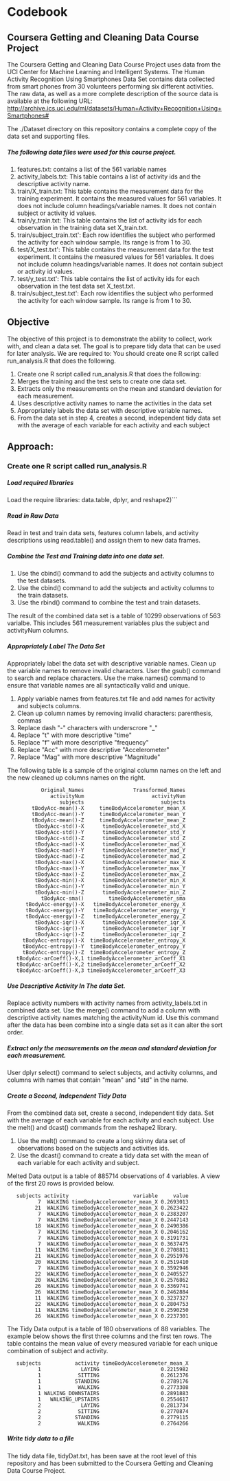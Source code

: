 # Codebook
## Coursera Getting and Cleaning Data Course Project
The Coursera Getting and Cleaning Data Course Project uses data from the UCI Center for Machine Learning and Intelligent Systems.  The Human Activity Recognition Using Smartphones Data Set contains data collected from smart phones from 30 volunteers performing six different activities.
The raw data, as well as a more complete description of the source data is available at the following URL:
http://archive.ics.uci.edu/ml/datasets/Human+Activity+Recognition+Using+Smartphones#

The ./Dataset directory on this repository contains a complete copy of the data set and supporting files.

##### The following data files were used for this course project.
1.	features.txt: contains a list of the 561 variable names
2.	activity_labels.txt: This table contains a list of activity ids and the descriptive activity name.
3.	train/X_train.txt: This table contains the measurement data for the training experiment.  It contains the measured values for 561 variables.  It does not include column headings/variable names.  It does not contain subject or activity id values.
4.	train/y_train.txt: This table contains the list of activity ids for each observation in the training data set X_train.txt.
5.	train/subject_train.txt': Each row identifies the subject who performed the activity for each window sample. Its range is from 1 to 30. 
6.	test/X_test.txt': This table contains the measurement data for the test experiment.  It contains the measured values for 561 variables.  It does not include column headings/variable names.  It does not contain subject or activity id values.
7.	test/y_test.txt': This table contains the list of activity ids for each observation in the test data set X_test.txt.
8.	train/subject_test.txt': Each row identifies the subject who performed the activity for each window sample. Its range is from 1 to 30. 

## Objective
The objective of this project is to demonstrate the ability to collect, work with, and clean a data set. The goal is to prepare tidy data that can be used for later analysis. We are required to: 
 You should create one R script called run_analysis.R that does the following. 

1.	Create one R script called run_analysis.R that does the following:
2.	Merges the training and the test sets to create one data set.
3.	Extracts only the measurements on the mean and standard deviation for each measurement. 
4.	Uses descriptive activity names to name the activities in the data set
5.	Appropriately labels the data set with descriptive variable names. 
6.	From the data set in step 4, creates a second, independent tidy data set with the average of each variable for each activity and each subject

	
## Approach:
### Create one R script called run_analysis.R

##### Load required libraries
Load the require libraries: data.table, dplyr, and reshape2)```

##### Read in Raw Data
Read in test and train data sets, features column labels, and activity descriptions using read.table() and assign them to new data frames.


##### Combine the Test and Training data into one data set.
 1. Use the cbind() command to add the subjects and activity columns to the test datasets.
 2. Use the cbind() command to add the subjects and activity columns to the train datasets.
 3. Use the rbind() command to combine the test and train datasets.

The result of the combined data set is a table of 10299 observations of 563 varialbe.  This includes 561 measurement variables plus the subject and activityNum columns.


##### Appropriately Label The Data Set
Appropriately label the data set with descriptive variable names. Clean up the variable names to remove invalid characters.  User the gsub() command to search and replace characters.  Use the make.names() command to ensure that variable names are all syntactically valid and unique.
 1. Apply variable names from features.txt file and add names for activity and subjects columns. 
 2. Clean up column names by removing invalid characters: parenthesis, commas
 3. Replace dash "-" characters with underscrore "_"
 4. Replace "t" with more descriptive "time"
 5. Replace "f" with more descriptive "frequency"
 6. Replace "Acc" with more descriptive "Accelerometer"
 7. Replace "Mag" with more descriptive "Magnitude"

The following table is a sample of the original column names on the left and the new cleaned up columns names on the right.
```
           Original_Names                Transformed_Names
              activityNum                      activityNum
                 subjects                         subjects
        tBodyAcc-mean()-X     timeBodyAccelerometer_mean_X
        tBodyAcc-mean()-Y     timeBodyAccelerometer_mean_Y
        tBodyAcc-mean()-Z     timeBodyAccelerometer_mean_Z
         tBodyAcc-std()-X      timeBodyAccelerometer_std_X
         tBodyAcc-std()-Y      timeBodyAccelerometer_std_Y
         tBodyAcc-std()-Z      timeBodyAccelerometer_std_Z
         tBodyAcc-mad()-X      timeBodyAccelerometer_mad_X
         tBodyAcc-mad()-Y      timeBodyAccelerometer_mad_Y
         tBodyAcc-mad()-Z      timeBodyAccelerometer_mad_Z
         tBodyAcc-max()-X      timeBodyAccelerometer_max_X
         tBodyAcc-max()-Y      timeBodyAccelerometer_max_Y
         tBodyAcc-max()-Z      timeBodyAccelerometer_max_Z
         tBodyAcc-min()-X      timeBodyAccelerometer_min_X
         tBodyAcc-min()-Y      timeBodyAccelerometer_min_Y
         tBodyAcc-min()-Z      timeBodyAccelerometer_min_Z
           tBodyAcc-sma()        timeBodyAccelerometer_sma
      tBodyAcc-energy()-X   timeBodyAccelerometer_energy_X
      tBodyAcc-energy()-Y   timeBodyAccelerometer_energy_Y
      tBodyAcc-energy()-Z   timeBodyAccelerometer_energy_Z
         tBodyAcc-iqr()-X      timeBodyAccelerometer_iqr_X
         tBodyAcc-iqr()-Y      timeBodyAccelerometer_iqr_Y
         tBodyAcc-iqr()-Z      timeBodyAccelerometer_iqr_Z
     tBodyAcc-entropy()-X  timeBodyAccelerometer_entropy_X
     tBodyAcc-entropy()-Y  timeBodyAccelerometer_entropy_Y
     tBodyAcc-entropy()-Z  timeBodyAccelerometer_entropy_Z
   tBodyAcc-arCoeff()-X,1 timeBodyAccelerometer_arCoeff_X1
   tBodyAcc-arCoeff()-X,2 timeBodyAccelerometer_arCoeff_X2
   tBodyAcc-arCoeff()-X,3 timeBodyAccelerometer_arCoeff_X3
```

##### Use Descriptive Activity In The data Set.
Replace activity numbers with activity names from activity_labels.txt in combined data set.  Use the merge() command to add a column with descriptive activity names matching the activityNum id.  Use this command after the data has been combine into a single data set as it can alter the sort order.

##### Extract only the measurements on the mean and standard deviation for each measurement.
User dplyr select() command to select subjects, and activity columns, and columns with names that contain "mean" and "std" in the name.

##### Create a Second, Independent Tidy Data
From the combined data set, create a second, independent tidy data. Set with the average of each variable for each activity and each subject.  Use the melt() and dcast() commands from the reshape2 library.
 1. Use the melt() command to create a long skinny data set of observations based on the subjects and activities ids.
 2. Use the dcast() command to create a tidy data set with the mean of each variable for each activity and subject.

Melted Data output is a table of 885714 observations of 4 variables.  A view of the first 20 rows is provided below.
```
   subjects activity                     variable     value
          7  WALKING timeBodyAccelerometer_mean_X 0.2693013
         21  WALKING timeBodyAccelerometer_mean_X 0.2623422
          7  WALKING timeBodyAccelerometer_mean_X 0.2383207
          7  WALKING timeBodyAccelerometer_mean_X 0.2447143
         18  WALKING timeBodyAccelerometer_mean_X 0.2490386
          7  WALKING timeBodyAccelerometer_mean_X 0.2046162
          7  WALKING timeBodyAccelerometer_mean_X 0.3191731
          7  WALKING timeBodyAccelerometer_mean_X 0.3637475
         11  WALKING timeBodyAccelerometer_mean_X 0.2708811
         21  WALKING timeBodyAccelerometer_mean_X 0.2951976
         20  WALKING timeBodyAccelerometer_mean_X 0.2519410
          7  WALKING timeBodyAccelerometer_mean_X 0.3592946
         22  WALKING timeBodyAccelerometer_mean_X 0.2405527
         20  WALKING timeBodyAccelerometer_mean_X 0.2576862
         26  WALKING timeBodyAccelerometer_mean_X 0.3369741
         26  WALKING timeBodyAccelerometer_mean_X 0.2462884
         11  WALKING timeBodyAccelerometer_mean_X 0.3237327
         22  WALKING timeBodyAccelerometer_mean_X 0.2804753
         11  WALKING timeBodyAccelerometer_mean_X 0.2590250
         26  WALKING timeBodyAccelerometer_mean_X 0.2237301
```

 
The Tidy Data output is a table of 180 observations of 88 variables.
The example below shows the first three columns and the first ten rows.
The table contains the mean value of every measured variable for each unique combination of subject and activity.
```
   subjects           activity timeBodyAccelerometer_mean_X 
          1             LAYING                    0.2215982
          1            SITTING                    0.2612376
          1           STANDING                    0.2789176
          1            WALKING                    0.2773308
          1 WALKING_DOWNSTAIRS                    0.2891883
          1   WALKING_UPSTAIRS                    0.2554617
          2             LAYING                    0.2813734
          2            SITTING                    0.2770874
          2           STANDING                    0.2779115
          2            WALKING                    0.2764266
```


##### Write tidy data to a file
The tidy data file, tidyDat.txt, has been save at the root level of this repository and has been submitted to the Coursera Getting and Cleaning Data Course Project.





